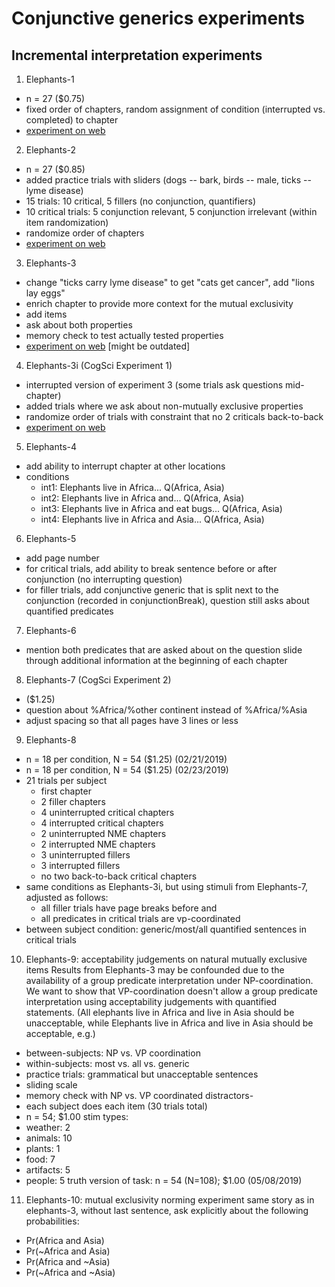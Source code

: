 # Conjunctive generics experiments

## Incremental interpretation experiments

1. Elephants-1
- n = 27 ($0.75)
- fixed order of chapters, random assignment of condition (interrupted vs. completed) to chapter
- [experiment on web](http://www.mit.edu/~tessler/projects/elephants/experiments/elephants-1.html)

2. Elephants-2
- n = 27 ($0.85)
- added practice trials with sliders (dogs -- bark, birds -- male, ticks -- lyme disease)
- 15 trials: 10 critical, 5 fillers (no conjunction, quantifiers)
- 10 critical trials: 5 conjunction relevant, 5 conjunction irrelevant (within item randomization)
- randomize order of chapters
- [experiment on web](http://www.mit.edu/~tessler/projects/elephants/experiments/elephants-2.html)

3. Elephants-3
- change "ticks carry lyme disease" to get "cats get cancer", add "lions lay eggs"
- enrich chapter to provide more context for the mutual exclusivity
- add items
- ask about both properties
- memory check to test actually tested properties
- [experiment on web](http://www.mit.edu/~tessler/projects/elephants/experiments/elephants-3.html) [might be outdated]

4. Elephants-3i (CogSci Experiment 1)
- interrupted version of experiment 3 (some trials ask questions mid-chapter)
- added trials where we ask about non-mutually exclusive properties
- randomize order of trials with constraint that no 2 criticals back-to-back
- [experiment on web](http://www.mit.edu/~tessler/projects/elephants/experiments/elephants-3.html)

5. Elephants-4
- add ability to interrupt chapter at other locations
- conditions
  - int1: Elephants live in Africa... Q(Africa, Asia)
  - int2: Elephants live in Africa and... Q(Africa, Asia)
  - int3: Elephants live in Africa and eat bugs... Q(Africa, Asia)
  - int4: Elephants live in Africa and Asia... Q(Africa, Asia)

6. Elephants-5
- add page number
- for critical trials, add ability to break sentence before or after conjunction (no interrupting question)
- for filler trials, add conjunctive generic that is split next to the conjunction (recorded in conjunctionBreak), question still asks about quantified predicates

7. Elephants-6
- mention both predicates that are asked about on the question slide through additional information at the beginning of each chapter

8. Elephants-7 (CogSci Experiment 2)
- ($1.25)
- question about %Africa/%other continent instead of %Africa/%Asia
- adjust spacing so that all pages have 3 lines or less

9. Elephants-8
- n = 18 per condition, N = 54 ($1.25) (02/21/2019)
- n = 18 per condition, N = 54 ($1.25) (02/23/2019)
- 21 trials per subject
  - first chapter
  - 2 filler chapters
  - 4 uninterrupted critical chapters
  - 4 interrupted critical chapters
  - 2 uninterrupted NME chapters
  - 2 interrupted NME chapters
  - 3 uninterrupted fillers
  - 3 interrupted fillers
  - no two back-to-back critical chapters
- same conditions as Elephants-3i, but using stimuli from Elephants-7, adjusted as follows:
  - all filler trials have page breaks before and
  - all predicates in critical trials are vp-coordinated
- between subject condition: generic/most/all quantified sentences in critical trials

10. Elephants-9: acceptability judgements on natural mutually exclusive items
Results from Elephants-3 may be confounded due to the availability of a group predicate interpretation under NP-coordination. We want to show that VP-coordination doesn't allow a group predicate interpretation using acceptability judgements with quantified statements. (All elephants live in Africa and live in Asia should be unacceptable, while Elephants live in Africa and live in Asia should be acceptable, e.g.)
- between-subjects: NP vs. VP coordination
- within-subjects: most vs. all vs. generic
- practice trials: grammatical but unacceptable sentences
- sliding scale
- memory check with NP vs. VP coordinated distractors-
- each subject does each item (30 trials total)
- n = 54; $1.00
stim types:
- weather: 2
- animals: 10
- plants: 1
- food: 7
- artifacts: 5
- people: 5
truth version of task: n = 54 (N=108); $1.00 (05/08/2019)

11. Elephants-10: mutual exclusivity norming experiment
same story as in elephants-3, without last sentence, ask explicitly about the following probabilities:
- Pr(Africa and Asia)
- Pr(~Africa and Asia)
- Pr(Africa and ~Asia)
- Pr(~Africa and ~Asia)